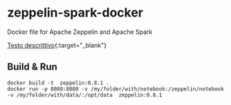 # zeppelin-spark-docker
Docker file for Apache Zeppelin and Apache Spark

[Testo descrittivo](@link@){:target="_blank"}

## Build & Run

```
docker build -t  zeppelin:0.8.1 .
docker run -p 8080:8080 -v /my/folder/with/notebook:/zeppelin/notebook -v /my/folder/with/data/:/opt/data  zeppelin:0.8.1
```
